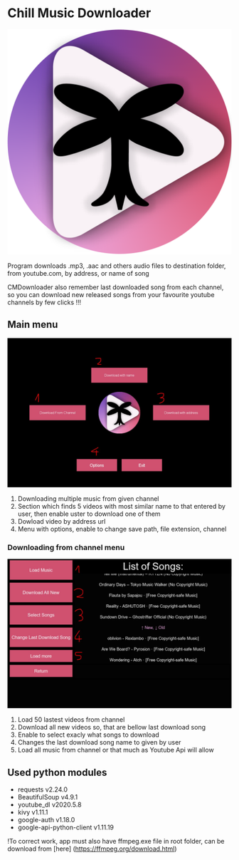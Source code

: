 # Chill Music Downloader 
![Logo](graphics/CMDownloader_logo.png "Logo")

Program downloads .mp3, .aac and others audio files to destination folder, from youtube.com, by address, or name of song

CMDownloader also remember last downloaded song from each channel, so you can download new released songs from your favourite youtube channels by few clicks !!!

## Main menu
![Menu](graphics/screenshots/Screen1.jpg "Menu")
1. Downloading multiple music from given channel
2. Section which finds 5 videos with most similar name to that entered by user, then enable uster to download one of them
3. Dowload video by address url
4. Menu with options, enable to change save path, file extension, channel

### Downloading from channel menu
![Channel download menu](graphics/screenshots/Screen2.jpg "Channel download menu")
1. Load 50 lastest videos from channel
2. Download all new videos so, that are bellow last download song
3. Enable to select exacly what songs to download
4. Changes the last download song name to given by user
5. Load all music from channel or that much as Youtube Api will allow


## Used python modules
* requests v2.24.0
* BeautifulSoup v4.9.1
* youtube_dl v2020.5.8
* kivy v1.11.1
* google-auth v1.18.0
* google-api-python-client v1.11.19

!To correct work, app must also have ffmpeg.exe file in root folder, can be download from [here] (https://ffmpeg.org/download.html)